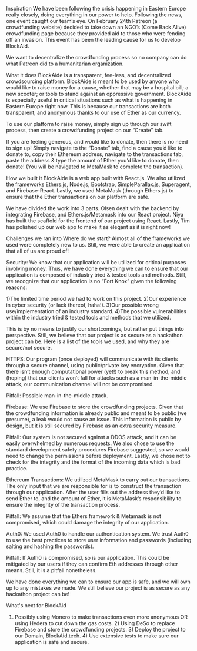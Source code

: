 Inspiration
We have been following the crisis happening in Eastern Europe really closely, doing everything in our power to help. Following the news, one event caught our team’s eye. On February 24th Patreon (a crowdfunding website) decided to take down an NGO’s (Come Back Alive) crowdfunding page because they provided aid to those who were fending off an invasion. This event has been the leading cause for us to develop BlockAid.

We want to decentralize the crowdfunding process so no company can do what Patreon did to a humanitarian organization.

What it does
BlockAide is a transparent, fee-less, and decentralized crowdsourcing platform. BlockAide is meant to be used by anyone who would like to raise money for a cause, whether that may be a hospital bill; a new scooter; or tools to stand against an oppressive government. BlockAide is especially useful in critical situations such as what is happening in Eastern Europe right now. This is because our transactions are both transparent, and anonymous thanks to our use of Ether as our currency.

To use our platform to raise money, simply sign up through our swift process, then create a crowdfunding project on our “Create” tab.

If you are feeling generous, and would like to donate, then there is no need to sign up! Simply navigate to the “Donate” tab, find a cause you’d like to donate to, copy their Ethereum address, navigate to the transactions tab, paste the address & type the amount of Ether you’d like to donate, then donate! (You will be navigated to MetaMask to complete the transaction).

How we built it
BlockAide is a web app built with React.js. We also utilized the frameworks Ethers.js, Node.js, Bootstrap, SimpleParallax.js, Superagent, and Firebase-React. Lastly, we used MetaMask (through Ethers.js) to ensure that the Ether transactions on our platform are safe.

We have divided the work into 3 parts. Olsen dealt with the backend by integrating Firebase, and Ethers.js/Metamask into our React project. Niya has built the scaffold for the frontend of our project using React. Lastly, Tim has polished up our web app to make it as elegant as it is right now!

Challenges we ran into
Where do we start? Almost all of the frameworks we used were completely new to us. Still, we were able to create an application that all of us are proud of!

Security:
We know that our application will be utilized for critical purposes involving money. Thus, we have done everything we can to ensure that our application is composed of industry tried & tested tools and methods. Still, we recognize that our application is no “Fort Knox” given the following reasons:

1)The limited time period we had to work on this project. 2)Our experience in cyber security (or lack thereof, haha!). 3)Our possible wrong use/implementation of an industry standard. 4)The possible vulnerabilities within the industry tried & tested tools and methods that we utilized.

This is by no means to justify our shortcomings, but rather put things into perspective. Still, we believe that our project is as secure as a hackathon project can be. Here is a list of the tools we used, and why they are secure/not secure.

HTTPS: Our program (once deployed) will communicate with its clients through a secure channel, using public/private key encryption. Given that there isn’t enough computational power (yet!) to break this method, and (hoping) that our clients won’t fall for attacks such as a man-in-the-middle attack, our communication channel will not be compromised.

Pitfall: Possible man-in-the-middle attack.

Firebase: We use Firebase to store the crowdfunding projects. Given that the crowdfunding information is already public and meant to be public (we presume), a leak would not cause an issue. This information is public by design, but it is still secured by Firebase as an extra security measure.

Pitfall: Our system is not secured against a DDOS attack, and it can be easily overwhelmed by numerous requests. We also chose to use the standard development safety procedures Firebase suggested, so we would need to change the permissions before deployment. Lastly, we chose not to check for the integrity and the format of the incoming data which is bad practice.

Ethereum Transactions: We utilized MetaMask to carry out our transactions. The only input that we are responsible for is to construct the transaction through our application. After the user fills out the address they’d like to send Ether to, and the amount of Ether, it is MetaMask’s responsibility to ensure the integrity of the transaction process.

Pitfall: We assume that the Ethers framework & Metamask is not compromised, which could damage the integrity of our application.

Auth0: We used Auth0 to handle our authentication system. We trust Auth0 to use the best practices to store user information and passwords (including salting and hashing the passwords).

Pitfall: If Auth0 is compromised, so is our application. This could be mitigated by our users if they can confirm Eth addresses through other means. Still, it is a pitfall nonetheless.

We have done everything we can to ensure our app is safe, and we will own up to any mistakes we made. We still believe our project is as secure as any hackathon project can be!

What's next for BlockAid
1) Possibly using Monero to make transactions even more anonymous OR using Hedera to cut down the gas costs. 2) Using DeSo to replace Firebase and store the crowdfunding projects. 3) Deploy the project to our Domain, BlockAid.tech. 4) Use extensive tests to make sure our application is safe and secure.

